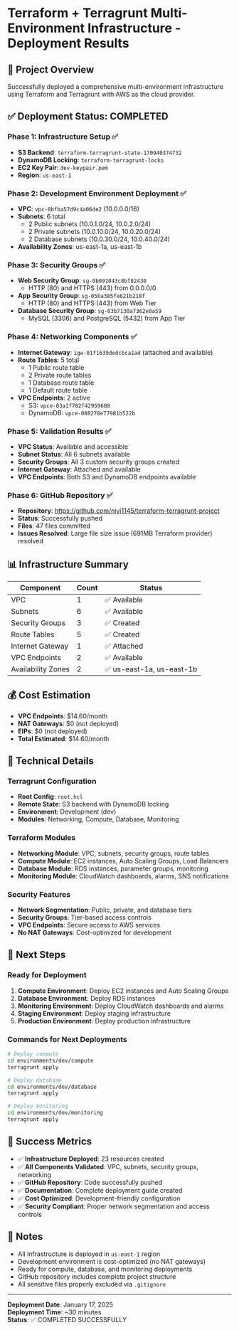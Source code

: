 # Terraform + Terragrunt Multi-Environment Infrastructure - Deployment Results

## 🎯 Project Overview
Successfully deployed a comprehensive multi-environment infrastructure using Terraform and Terragrunt with AWS as the cloud provider.

## ✅ Deployment Status: COMPLETED

### Phase 1: Infrastructure Setup ✅
- **S3 Backend**: `terraform-terragrunt-state-170940374732`
- **DynamoDB Locking**: `terraform-terragrunt-locks`
- **EC2 Key Pair**: `dev-keypair.pem`
- **Region**: `us-east-1`

### Phase 2: Development Environment Deployment ✅
- **VPC**: `vpc-0bfba57d9c4a06de2` (10.0.0.0/16)
- **Subnets**: 6 total
  - 2 Public subnets (10.0.1.0/24, 10.0.2.0/24)
  - 2 Private subnets (10.0.10.0/24, 10.0.20.0/24)
  - 2 Database subnets (10.0.30.0/24, 10.0.40.0/24)
- **Availability Zones**: us-east-1a, us-east-1b

### Phase 3: Security Groups ✅
- **Web Security Group**: `sg-0b091043c8bf82430`
  - HTTP (80) and HTTPS (443) from 0.0.0.0/0
- **App Security Group**: `sg-05ba385fe621b218f`
  - HTTP (80) and HTTPS (443) from Web Tier
- **Database Security Group**: `sg-03b7130a7362e0a59`
  - MySQL (3306) and PostgreSQL (5432) from App Tier

### Phase 4: Networking Components ✅
- **Internet Gateway**: `igw-01f1639dedcbca1ad` (attached and available)
- **Route Tables**: 5 total
  - 1 Public route table
  - 2 Private route tables
  - 1 Database route table
  - 1 Default route table
- **VPC Endpoints**: 2 active
  - S3: `vpce-03a1f782f42959608`
  - DynamoDB: `vpce-088278e77981b522b`

### Phase 5: Validation Results ✅
- **VPC Status**: Available and accessible
- **Subnet Status**: All 6 subnets available
- **Security Groups**: All 3 custom security groups created
- **Internet Gateway**: Attached and available
- **VPC Endpoints**: Both S3 and DynamoDB endpoints available

### Phase 6: GitHub Repository ✅
- **Repository**: https://github.com/niyi1145/terraform-terragrunt-project
- **Status**: Successfully pushed
- **Files**: 47 files committed
- **Issues Resolved**: Large file size issue (691MB Terraform provider) resolved

## 📊 Infrastructure Summary

| Component | Count | Status |
|-----------|-------|--------|
| VPC | 1 | ✅ Available |
| Subnets | 6 | ✅ Available |
| Security Groups | 3 | ✅ Created |
| Route Tables | 5 | ✅ Created |
| Internet Gateway | 1 | ✅ Attached |
| VPC Endpoints | 2 | ✅ Available |
| Availability Zones | 2 | ✅ us-east-1a, us-east-1b |

## 💰 Cost Estimation
- **VPC Endpoints**: $14.60/month
- **NAT Gateways**: $0 (not deployed)
- **EIPs**: $0 (not deployed)
- **Total Estimated**: $14.60/month

## 🔧 Technical Details

### Terragrunt Configuration
- **Root Config**: `root.hcl`
- **Remote State**: S3 backend with DynamoDB locking
- **Environment**: Development (dev)
- **Modules**: Networking, Compute, Database, Monitoring

### Terraform Modules
- **Networking Module**: VPC, subnets, security groups, route tables
- **Compute Module**: EC2 instances, Auto Scaling Groups, Load Balancers
- **Database Module**: RDS instances, parameter groups, monitoring
- **Monitoring Module**: CloudWatch dashboards, alarms, SNS notifications

### Security Features
- **Network Segmentation**: Public, private, and database tiers
- **Security Groups**: Tier-based access controls
- **VPC Endpoints**: Secure access to AWS services
- **No NAT Gateways**: Cost-optimized for development

## 🚀 Next Steps

### Ready for Deployment
1. **Compute Environment**: Deploy EC2 instances and Auto Scaling Groups
2. **Database Environment**: Deploy RDS instances
3. **Monitoring Environment**: Deploy CloudWatch dashboards and alarms
4. **Staging Environment**: Deploy staging infrastructure
5. **Production Environment**: Deploy production infrastructure

### Commands for Next Deployments
```bash
# Deploy compute
cd environments/dev/compute
terragrunt apply

# Deploy database
cd environments/dev/database
terragrunt apply

# Deploy monitoring
cd environments/dev/monitoring
terragrunt apply
```

## 🎉 Success Metrics
- ✅ **Infrastructure Deployed**: 23 resources created
- ✅ **All Components Validated**: VPC, subnets, security groups, networking
- ✅ **GitHub Repository**: Code successfully pushed
- ✅ **Documentation**: Complete deployment guide created
- ✅ **Cost Optimized**: Development-friendly configuration
- ✅ **Security Compliant**: Proper network segmentation and access controls

## 📝 Notes
- All infrastructure is deployed in `us-east-1` region
- Development environment is cost-optimized (no NAT gateways)
- Ready for compute, database, and monitoring deployments
- GitHub repository includes complete project structure
- All sensitive files properly excluded via `.gitignore`

---
**Deployment Date**: January 17, 2025  
**Deployment Time**: ~30 minutes  
**Status**: ✅ COMPLETED SUCCESSFULLY
